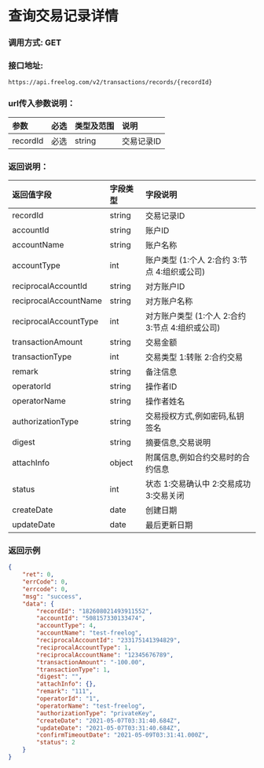 # 查询交易记录详情



### 调用方式: GET



### 接口地址:

```
https://api.freelog.com/v2/transactions/records/{recordId}
```


### url传入参数说明：

| 参数 | 必选 | 类型及范围 | 说明 |
| :--- | :--- | :--- | :--- |
| recordId | 必选 | string | 交易记录ID |


### 返回说明：

| 返回值字段 | 字段类型 | 字段说明 |
| :--- | :--- | :--- |
| recordId | string | 交易记录ID |
| accountId | string | 账户ID |
| accountName | string | 账户名称 |
| accountType | int | 账户类型 (1:个人 2:合约 3:节点 4:组织或公司) |
| reciprocalAccountId | string | 对方账户ID |
| reciprocalAccountName | string | 对方账户名称 |
| reciprocalAccountType | int | 对方账户类型 (1:个人 2:合约 3:节点 4:组织或公司) |
| transactionAmount | string | 交易金额 |
| transactionType | int | 交易类型 1:转账 2:合约交易 |
| remark | string | 备注信息 |
| operatorId | string | 操作者ID |
| operatorName | string | 操作者姓名 |
| authorizationType | string | 交易授权方式,例如密码,私钥签名 |
| digest | string | 摘要信息,交易说明 |
| attachInfo | object | 附属信息,例如合约交易时的合约信息 |
| status | int | 状态 1:交易确认中 2:交易成功 3:交易关闭 |
| createDate| date | 创建日期 |
| updateDate| date | 最后更新日期 |


### 返回示例

```json
{
	"ret": 0,
	"errCode": 0,
	"errcode": 0,
	"msg": "success",
	"data": {
		"recordId": "182608021493911552",
		"accountId": "508157330133474",
		"accountType": 4,
		"accountName": "test-freelog",
		"reciprocalAccountId": "233175141394829",
		"reciprocalAccountType": 1,
		"reciprocalAccountName": "12345676789",
		"transactionAmount": "-100.00",
		"transactionType": 1,
		"digest": "",
		"attachInfo": {},
		"remark": "111",
		"operatorId": "1",
		"operatorName": "test-freelog",
		"authorizationType": "privateKey",
		"createDate": "2021-05-07T03:31:40.684Z",
		"updateDate": "2021-05-07T03:31:40.684Z",
		"confirmTimeoutDate": "2021-05-09T03:31:41.000Z",
		"status": 2
	}
}
```
